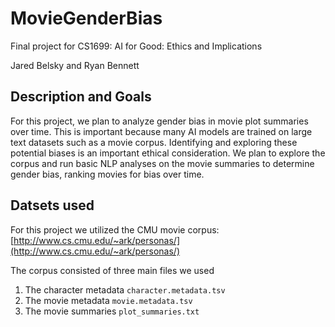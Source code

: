 # MovieGenderBias
Final project for CS1699: AI for Good: Ethics and Implications

Jared Belsky and Ryan Bennett 


## Description and Goals
For this project, we plan to analyze gender bias in movie plot summaries over time. This is important because many AI models are trained on large text datasets such as a movie corpus. Identifying and exploring these potential biases is an important ethical consideration. We plan to explore the corpus and run basic NLP analyses on the movie summaries to determine gender bias, ranking movies for bias over time. 

## Datsets used
For this project we utilized the CMU movie corpus: [http://www.cs.cmu.edu/~ark/personas/](http://www.cs.cmu.edu/~ark/personas/)

The corpus consisted of three main files we used
1. The character metadata `character.metadata.tsv`
2. The movie metadata `movie.metadata.tsv`
3. The movie summaries `plot_summaries.txt`


